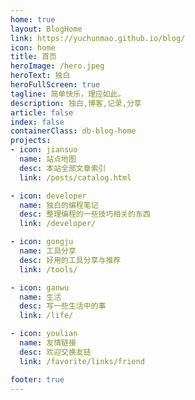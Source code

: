 ```yaml
---
home: true
layout: BlogHome
link: https://yuchunmao.github.io/blog/
icon: home
title: 首页
heroImage: /hero.jpeg
heroText: 独白
heroFullScreen: true
tagline: 简单快乐，理应如此。
description: 独白,博客,记录,分享
article: false
index: false
containerClass: db-blog-home
projects:
- icon: jiansuo
  name: 站点地图
  desc: 本站全部文章索引
  link: /posts/catalog.html

- icon: developer
  name: 独白的编程笔记
  desc: 整理编程的一些技巧相关的东西
  link: /developer/

- icon: gongju
  name: 工具分享
  desc: 好用的工具分享与推荐
  link: /tools/

- icon: ganwu
  name: 生活
  desc: 写一些生活中的事
  link: /life/

- icon: youlian
  name: 友情链接
  desc: 欢迎交换友链
  link: /favorite/links/friend

footer: true
---
```

